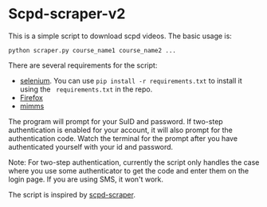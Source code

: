 # Scpd-scraper-v2

This is a simple script to download scpd videos. The basic usage is:


```
python scraper.py course_name1 course_name2 ...
```

There are several requirements for the script:

* [selenium](https://pypi.python.org/pypi/selenium). You can use ``` pip install -r requirements.txt ``` to install it using the ``` requirements.txt``` in the repo.
* [Firefox](https://www.mozilla.org/en-US/firefox/new/)
* [mimms](http://savannah.nongnu.org/projects/mimms/)

The program will prompt for your SuID and password. If two-step authentication is enabled for your account, it will also prompt for the authentication code. Watch the terminal for the prompt after you have authenticated yourself with your id and password.

Note: For two-step authentication, currently the script only handles the case where you use some authenticator to get the code and enter them on the login page. If you are using SMS, it won't work.

The script is inspired by [scpd-scraper](https://github.com/jkeesh/scpd-scraper).
